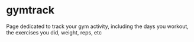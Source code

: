 # gymtrack
Page dedicated to track your gym activity, including the days you workout, the exercises you did, weight, reps, etc
